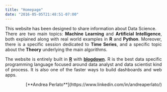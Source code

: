 ```yaml
---
title: "Homepage"
date: "2016-05-05T21:48:51-07:00"
---
```


<style>
body {
text-align: justify}
</style>

This website has been designed to share information about Data Science. </br>
There are two main topics: **Machine Learning** and **Artificial Intelligence**, both explained along with real world examples in **R** and **Python**.
Moreover, there is a specific session dedicated to **Time Series**, and a specific topic about the **Theory** underlying the main algorithms. 

The website is entirely built in [**R**](https://www.r-project.org/) with [**blogdown**](https://bookdown.org/yihui/blogdown/).
R is the best data specific programming language focused around data analyst and data scientist kind of process.
It is also one of the faster ways to build dashboards and web apps. </br>

<p style='text-align: right;'>   
[**Andrea Perlato**](https://www.linkedin.com/in/andreaperlato/)











